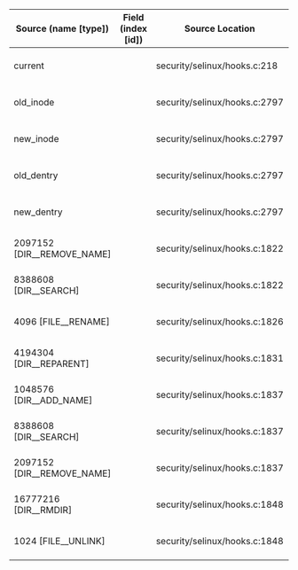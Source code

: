 | Source (name [type])          | Field (index [id]) | Source Location                | Label at Source               |
|-------------------------------|--------------------|--------------------------------|-------------------------------|
| current                       |                    | security/selinux/hooks.c:218   | subject, dynamic, external    |
| old_inode                     |                    | security/selinux/hooks.c:2797  | object, dynamic, input        |
| new_inode                     |                    | security/selinux/hooks.c:2797  | object, dynamic, input        |
| old_dentry                    |                    | security/selinux/hooks.c:2797  | object, dynamic, input        |
| new_dentry                    |                    | security/selinux/hooks.c:2797  | object, dynamic, input        |
| 2097152 [DIR__REMOVE_NAME]    |                    | security/selinux/hooks.c:1822  | operation, static, mediator   |
| 8388608 [DIR__SEARCH]         |                    | security/selinux/hooks.c:1822  | operation, static, mediator   |
| 4096 [FILE__RENAME]           |                    | security/selinux/hooks.c:1826  | operation, static, mediator   |
| 4194304 [DIR__REPARENT]       |                    | security/selinux/hooks.c:1831  | operation, static, mediator   |
| 1048576 [DIR__ADD_NAME]       |                    | security/selinux/hooks.c:1837  | operation, static, mediator   |
| 8388608 [DIR__SEARCH]         |                    | security/selinux/hooks.c:1837  | operation, static, mediator   |
| 2097152 [DIR__REMOVE_NAME]    |                    | security/selinux/hooks.c:1837  | operation, static, mediator   |
| 16777216 [DIR__RMDIR]         |                    | security/selinux/hooks.c:1848  | operation, static, mediator   |
| 1024 [FILE__UNLINK]           |                    | security/selinux/hooks.c:1848  | operation, static, mediator   |